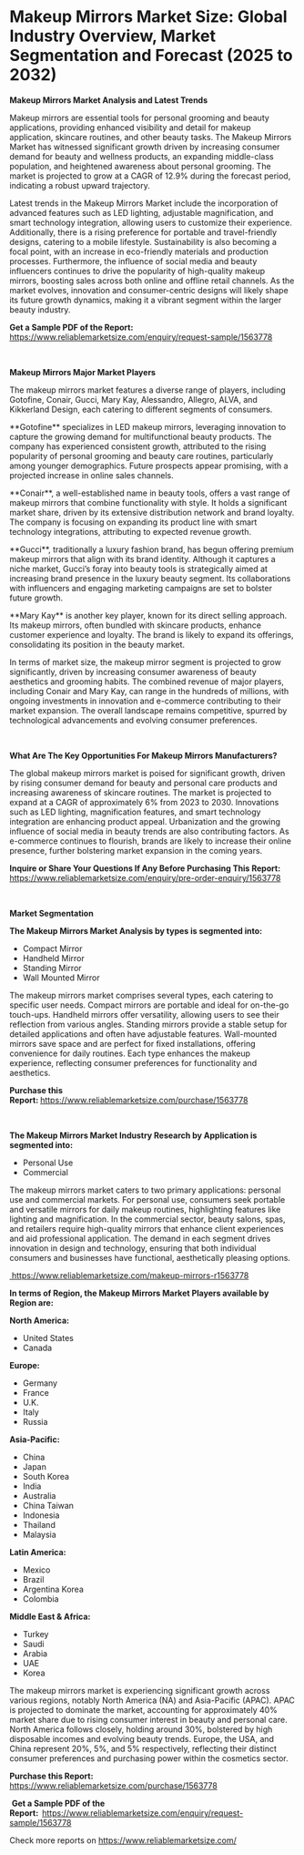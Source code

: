 <p><h1>Makeup Mirrors Market Size: Global Industry Overview, Market Segmentation and Forecast (2025 to 2032)</h1></p><p><strong>Makeup Mirrors Market Analysis and Latest Trends</strong></p>
<p><p>Makeup mirrors are essential tools for personal grooming and beauty applications, providing enhanced visibility and detail for makeup application, skincare routines, and other beauty tasks. The Makeup Mirrors Market has witnessed significant growth driven by increasing consumer demand for beauty and wellness products, an expanding middle-class population, and heightened awareness about personal grooming. The market is projected to grow at a CAGR of 12.9% during the forecast period, indicating a robust upward trajectory.</p><p>Latest trends in the Makeup Mirrors Market include the incorporation of advanced features such as LED lighting, adjustable magnification, and smart technology integration, allowing users to customize their experience. Additionally, there is a rising preference for portable and travel-friendly designs, catering to a mobile lifestyle. Sustainability is also becoming a focal point, with an increase in eco-friendly materials and production processes. Furthermore, the influence of social media and beauty influencers continues to drive the popularity of high-quality makeup mirrors, boosting sales across both online and offline retail channels. As the market evolves, innovation and consumer-centric designs will likely shape its future growth dynamics, making it a vibrant segment within the larger beauty industry.</p></p>
<p><strong>Get a Sample PDF of the Report:&nbsp;</strong> <a href="https://www.reliablemarketsize.com/enquiry/request-sample/1563778?utm_campaign=1998&utm_medium=2&utm_source=Github&utm_content=ia&utm_term=08022025&utm_id=makeup-mirrors">https://www.reliablemarketsize.com/enquiry/request-sample/1563778</a></p>
<p>&nbsp;</p>
<p><strong>Makeup Mirrors Major Market Players</strong></p>
<p><p>The makeup mirrors market features a diverse range of players, including Gotofine, Conair, Gucci, Mary Kay, Alessandro, Allegro, ALVA, and Kikkerland Design, each catering to different segments of consumers.</p><p>**Gotofine** specializes in LED makeup mirrors, leveraging innovation to capture the growing demand for multifunctional beauty products. The company has experienced consistent growth, attributed to the rising popularity of personal grooming and beauty care routines, particularly among younger demographics. Future prospects appear promising, with a projected increase in online sales channels.</p><p>**Conair**, a well-established name in beauty tools, offers a vast range of makeup mirrors that combine functionality with style. It holds a significant market share, driven by its extensive distribution network and brand loyalty. The company is focusing on expanding its product line with smart technology integrations, attributing to expected revenue growth.</p><p>**Gucci**, traditionally a luxury fashion brand, has begun offering premium makeup mirrors that align with its brand identity. Although it captures a niche market, Gucci’s foray into beauty tools is strategically aimed at increasing brand presence in the luxury beauty segment. Its collaborations with influencers and engaging marketing campaigns are set to bolster future growth.</p><p>**Mary Kay** is another key player, known for its direct selling approach. Its makeup mirrors, often bundled with skincare products, enhance customer experience and loyalty. The brand is likely to expand its offerings, consolidating its position in the beauty market.</p><p>In terms of market size, the makeup mirror segment is projected to grow significantly, driven by increasing consumer awareness of beauty aesthetics and grooming habits. The combined revenue of major players, including Conair and Mary Kay, can range in the hundreds of millions, with ongoing investments in innovation and e-commerce contributing to their market expansion. The overall landscape remains competitive, spurred by technological advancements and evolving consumer preferences.</p></p>
<p>&nbsp;</p>
<p><strong>What Are The Key Opportunities For Makeup Mirrors Manufacturers?</strong></p>
<p><p>The global makeup mirrors market is poised for significant growth, driven by rising consumer demand for beauty and personal care products and increasing awareness of skincare routines. The market is projected to expand at a CAGR of approximately 6% from 2023 to 2030. Innovations such as LED lighting, magnification features, and smart technology integration are enhancing product appeal. Urbanization and the growing influence of social media in beauty trends are also contributing factors. As e-commerce continues to flourish, brands are likely to increase their online presence, further bolstering market expansion in the coming years.</p></p>
<p><strong>Inquire or Share Your Questions If Any Before Purchasing This Report:</strong> <a href="https://www.reliablemarketsize.com/enquiry/pre-order-enquiry/1563778?utm_campaign=1998&utm_medium=2&utm_source=Github&utm_content=ia&utm_term=08022025&utm_id=makeup-mirrors">https://www.reliablemarketsize.com/enquiry/pre-order-enquiry/1563778</a></p>
<p>&nbsp;</p>
<p><strong>Market Segmentation</strong></p>
<p><strong>The Makeup Mirrors Market Analysis by types is segmented into:</strong></p>
<p><ul><li>Compact Mirror</li><li>Handheld Mirror</li><li>Standing Mirror</li><li>Wall Mounted Mirror</li></ul></p>
<p><p>The makeup mirrors market comprises several types, each catering to specific user needs. Compact mirrors are portable and ideal for on-the-go touch-ups. Handheld mirrors offer versatility, allowing users to see their reflection from various angles. Standing mirrors provide a stable setup for detailed applications and often have adjustable features. Wall-mounted mirrors save space and are perfect for fixed installations, offering convenience for daily routines. Each type enhances the makeup experience, reflecting consumer preferences for functionality and aesthetics.</p></p>
<p><strong>Purchase this Report:&nbsp;</strong><a href="https://www.reliablemarketsize.com/purchase/1563778?utm_campaign=1998&utm_medium=2&utm_source=Github&utm_content=ia&utm_term=08022025&utm_id=makeup-mirrors">https://www.reliablemarketsize.com/purchase/1563778</a></p>
<p>&nbsp;</p>
<p><strong>The Makeup Mirrors Market Industry Research by Application is segmented into:</strong></p>
<p><ul><li>Personal Use</li><li>Commercial</li></ul></p>
<p><p>The makeup mirrors market caters to two primary applications: personal use and commercial markets. For personal use, consumers seek portable and versatile mirrors for daily makeup routines, highlighting features like lighting and magnification. In the commercial sector, beauty salons, spas, and retailers require high-quality mirrors that enhance client experiences and aid professional application. The demand in each segment drives innovation in design and technology, ensuring that both individual consumers and businesses have functional, aesthetically pleasing options.</p></p>
<p><a href="https://www.reliablemarketsize.com/makeup-mirrors-r1563778?utm_campaign=1998&utm_medium=2&utm_source=Github&utm_content=ia&utm_term=08022025&utm_id=makeup-mirrors">&nbsp;https://www.reliablemarketsize.com/makeup-mirrors-r1563778</a></p>
<p><strong>In terms of Region, the Makeup Mirrors Market Players available by Region are:</strong></p>
<p>
    <p> <strong> North America: </strong>
        <ul>
            <li>United States</li>
            <li>Canada</li>
        </ul>
        </p> 
    <p> <strong> Europe: </strong>
        <ul>
            <li>Germany</li>
            <li>France</li>
            <li>U.K.</li>
            <li>Italy</li>
            <li>Russia</li>
        </ul>
        </p> 
    <p> <strong> Asia-Pacific: </strong>
        <ul>
            <li>China</li>
            <li>Japan</li>
            <li>South Korea</li>
            <li>India</li>
            <li>Australia</li>
            <li>China Taiwan</li>
            <li>Indonesia</li>
            <li>Thailand</li>
            <li>Malaysia</li>
        </ul>
        </p> 
    <p> <strong> Latin America: </strong>
        <ul>
            <li>Mexico</li>
            <li>Brazil</li>
            <li>Argentina Korea</li>
            <li>Colombia</li>
        </ul>
        </p> 
    <p> <strong> Middle East & Africa: </strong>
        <ul>
            <li>Turkey</li>
            <li>Saudi</li>
            <li>Arabia</li>
            <li>UAE</li>
            <li>Korea</li>
        </ul>
    </p>
    </p>
<p><p>The makeup mirrors market is experiencing significant growth across various regions, notably North America (NA) and Asia-Pacific (APAC). APAC is projected to dominate the market, accounting for approximately 40% market share due to rising consumer interest in beauty and personal care. North America follows closely, holding around 30%, bolstered by high disposable incomes and evolving beauty trends. Europe, the USA, and China represent 20%, 5%, and 5% respectively, reflecting their distinct consumer preferences and purchasing power within the cosmetics sector.</p></p>
<p><strong>Purchase this Report: </strong><a href="https://www.reliablemarketsize.com/purchase/1563778?utm_campaign=1998&utm_medium=2&utm_source=Github&utm_content=ia&utm_term=08022025&utm_id=makeup-mirrors">https://www.reliablemarketsize.com/purchase/1563778</a></p>
<p>&nbsp;<strong>Get a Sample PDF of the Report:&nbsp;&nbsp;</strong><a href="https://www.reliablemarketsize.com/enquiry/request-sample/1563778?utm_campaign=1998&utm_medium=2&utm_source=Github&utm_content=ia&utm_term=08022025&utm_id=makeup-mirrors">https://www.reliablemarketsize.com/enquiry/request-sample/1563778</a></p>
<p><strong></strong></p>
<p>Check more reports on <a href="https://www.reliablemarketsize.com/?utm_campaign=1998&utm_medium=2&utm_source=Github&utm_content=ia&utm_term=08022025&utm_id=makeup-mirrors">https://www.reliablemarketsize.com/</a></p>